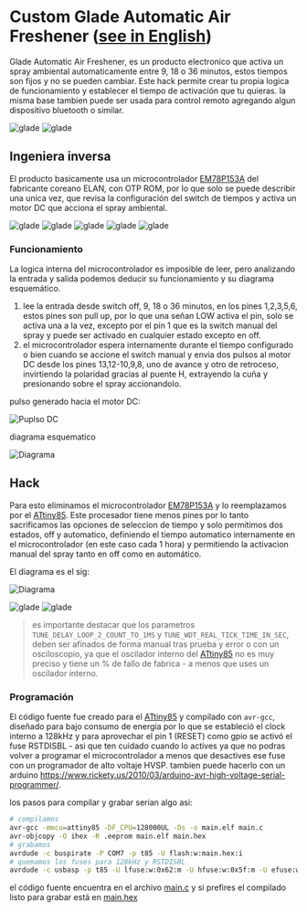 # Custom Glade Automatic Air Freshener ([see in English](README.md))

Glade Automatic Air Freshener, es un producto electronico que activa un spray ambiental automaticamente entre 9, 18 o 36 minutos, estos tiempos son fijos y no se pueden cambiar. Este hack permite crear tu propia logica de funcionamiento y establecer el tiempo de activación que tu quieras. la misma base tambien puede ser usada para control remoto agregando algun dispositivo bluetooth o similar.

![glade](res/20250623_152617.jpg)
![glade](res/20250623_010030.jpg)

## Ingeniera inversa

El producto basicamente usa un microcontrolador [EM78P153A](res/EM78P153A-ELANMicroelectronics.pdf) del fabricante coreano ELAN, con OTP ROM, por lo que solo se puede describir una unica vez, que revisa la configuración del switch de tiempos y activa un motor DC que acciona el spray ambiental.

![glade](res/20250617_234056.jpg)
![glade](res/20250617_234024.jpg)
![glade](res/20250617_234016.jpg)
![glade](res/20250617_234004.png)
![glade](res/20250617_233952.png)

### Funcionamiento

La logica interna del microcontrolador es imposible de leer, pero analizando la entrada y salida podemos deducir su funcionamiento y su diagrama esquemático.

1. lee la entrada desde switch off, 9, 18 o 36 minutos, en los pines 1,2,3,5,6, estos pines son pull up, por lo que una señan LOW activa el pin, solo se activa una a la vez, excepto por el pin 1 que es la switch manual del spray y puede ser activado en cualquier estado excepto en off.
2. el microcontrolador espera internamente durante el tiempo configurado o bien cuando se accione el switch manual y envia dos pulsos al motor DC desde los pines 13,12-10,9,8, uno de avance y otro de retroceso, invirtiendo la polaridad gracias al puente H, extrayendo la cuña y presionando sobre el spray accionandolo.

pulso generado hacia el motor DC:

![Puplso DC](res/pulso_spray.png)

diagrama esquematico

![Diagrama](res/glade_em78.png)

## Hack

Para esto eliminamos el microcontrolador [EM78P153A](res/EM78P153A-ELANMicroelectronics.pdf) y lo reemplazamos por el [ATtiny85](res/atmel-2586-avr-8-attiny85_datasheet.pdf). Este procesador tiene menos pines por lo tanto sacrificamos las opciones de seleccion de tiempo y solo permitimos dos estados, off y automatico, definiendo el tiempo automatico internamente en el microcontrolador (en este caso cada 1 hora) y permitiendo la activacion manual del spray tanto en off como en automático.

El diagrama es el sig:

![Diagrama](res/glade_attiny85.png)

![glade](res/20250622_230739.jpg)
![glade](res/20250623_005728.jpg)

> es importante destacar que los parametros `TUNE_DELAY_LOOP_2_COUNT_TO_1MS` y `TUNE_WDT_REAL_TICK_TIME_IN_SEC`, deben ser afinados de forma manual tras prueba y error o con un osciloscopio, ya que el oscilador interno del [ATtiny85](res/atmel-2586-avr-8-attiny85_datasheet.pdf) no es muy preciso y tiene un % de fallo de fabrica - a menos que uses un oscilador interno.

### Programación

El código fuente fue creado para el [ATtiny85](res/atmel-2586-avr-8-attiny85_datasheet.pdf) y compilado con `avr-gcc`, diseñado para bajo consumo de energía por lo que se estableció el clock interno a 128kHz y para aprovechar el pin 1 (RESET) como gpio se activó el fuse RSTDISBL - asi que ten cuidado cuando lo actives ya que no podras volver a programar el microcontrolador a menos que desactives ese fuse con un programador de alto voltaje HVSP. tambien puede hacerlo con un arduino https://www.rickety.us/2010/03/arduino-avr-high-voltage-serial-programmer/.

los pasos para compilar y grabar serian algo asi:

```sh
# compilamos
avr-gcc -mmcu=attiny85 -DF_CPU=128000UL -Os -o main.elf main.c
avr-objcopy -O ihex -R .eeprom main.elf main.hex
# grabamos
avrdude -c buspirate -P COM7 -p t85 -U flash:w:main.hex:i
# quemamos los fuses para 128kHz y RSTDISBL
avrdude -c usbasp -p t85 -U lfuse:w:0x62:m -U hfuse:w:0x5f:m -U efuse:w:0xff:m
```

el código fuente encuentra en el archivo [main.c](main.c) y si prefires el compilado listo para grabar está en [main.hex](main.hex)

